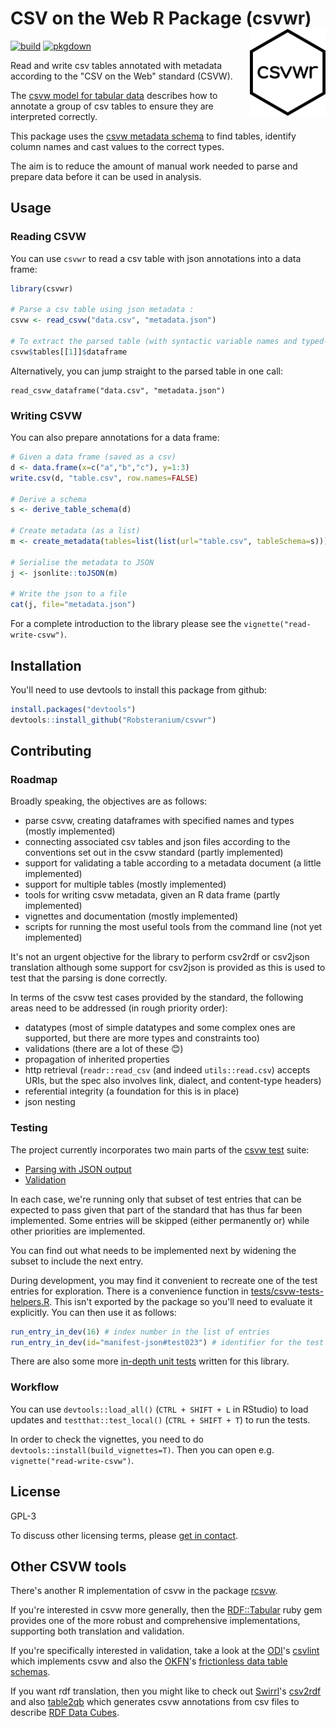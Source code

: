 # CSV on the Web R Package (csvwr) <img src="man/figures/logo.png" align="right" height="139" />

[![build](https://github.com/Robsteranium/csvwr/actions/workflows/r.yml/badge.svg)](https://github.com/Robsteranium/csvwr/actions/workflows/r.yml)
[![pkgdown](https://github.com/Robsteranium/csvwr/actions/workflows/pkgdown.yml/badge.svg)](https://github.com/Robsteranium/csvwr/actions/workflows/pkgdown.yml)

Read and write csv tables annotated with metadata according to the "CSV on the Web" standard (CSVW).

The [csvw model for tabular data](https://w3c.github.io/csvw/syntax/) describes how to annotate a group of csv tables to ensure they are interpreted correctly.

This package uses the [csvw metadata schema](https://w3c.github.io/csvw/metadata/) to find tables, identify column names and cast values to the correct types.

The aim is to reduce the amount of manual work needed to parse and prepare data before it can be used in analysis.


## Usage

### Reading CSVW

You can use `csvwr` to read a csv table with json annotations into a data frame:

```r
library(csvwr)

# Parse a csv table using json metadata :
csvw <- read_csvw("data.csv", "metadata.json")

# To extract the parsed table (with syntactic variable names and typed-columns):
csvw$tables[[1]]$dataframe
```

Alternatively, you can jump straight to the parsed table in one call:

```
read_csvw_dataframe("data.csv", "metadata.json")
```

### Writing CSVW

You can also prepare annotations for a data frame:

```r
# Given a data frame (saved as a csv)
d <- data.frame(x=c("a","b","c"), y=1:3)
write.csv(d, "table.csv", row.names=FALSE)

# Derive a schema
s <- derive_table_schema(d)

# Create metadata (as a list)
m <- create_metadata(tables=list(list(url="table.csv", tableSchema=s)))

# Serialise the metadata to JSON
j <- jsonlite::toJSON(m)

# Write the json to a file
cat(j, file="metadata.json")
```

For a complete introduction to the library please see the `vignette("read-write-csvw")`.


## Installation

You'll need to use devtools to install this package from github:

```r
install.packages("devtools")
devtools::install_github("Robsteranium/csvwr")
```

## Contributing

### Roadmap

Broadly speaking, the objectives are as follows:

- parse csvw, creating dataframes with specified names and types (mostly implemented)
- connecting associated csv tables and json files according to the conventions set out in the csvw standard (partly implemented)
- support for validating a table according to a metadata document (a little implemented)
- support for multiple tables (mostly implemented)
- tools for writing csvw metadata, given an R data frame (partly implemented)
- vignettes and documentation (mostly implemented)
- scripts for running the most useful tools from the command line (not yet implemented)

It's not an urgent objective for the library to perform csv2rdf or csv2json translation although some support for csv2json is provided as this is used to test that the parsing is done correctly.

In terms of the csvw test cases provided by the standard, the following areas need to be addressed (in rough priority order):

- datatypes (most of simple datatypes and some complex ones are supported, but there are more types and constraints too)
- validations (there are a lot of these 😊)
- propagation of inherited properties
- http retrieval (`readr::read_csv` (and indeed `utils::read.csv`) accepts URIs, but the spec also involves link, dialect, and content-type headers)
- referential integrity (a foundation for this is in place)
- json nesting

### Testing

The project currently incorporates two main parts of the [csvw test](https://w3c.github.io/csvw/tests/) suite:

- [Parsing with JSON output](https://github.com/Robsteranium/csvwr/blob/master/tests/testthat/test-csvw-parsing-json.R)
- [Validation](https://github.com/Robsteranium/csvwr/blob/master/tests/testthat/test-csvw-validation.R)

In each case, we're running only that subset of test entries that can be expected to pass given that part of the standard that has thus far been implemented. Some entries will be skipped (either permanently or) while other priorities are implemented.

You can find out what needs to be implemented next by widening the subset to include the next entry.

During development, you may find it convenient to recreate one of the test entries for exploration. There is a convenience function in [tests/csvw-tests-helpers.R](https://github.com/Robsteranium/csvwr/blob/master/tests/csvw-tests-helpers.R). This isn't exported by the package so you'll need to evaluate it explicitly. You can then use it as follows:

```r
run_entry_in_dev(16) # index number in the list of entries
run_entry_in_dev(id="manifest-json#test023") # identifier for the test
```

There are also some more [in-depth unit tests](https://github.com/Robsteranium/csvwr/blob/master/tests/testthat/test-parsing.R) written for this library.

### Workflow

You can use `devtools::load_all()` (`CTRL + SHIFT + L` in RStudio) to load updates and `testthat::test_local()` (`CTRL + SHIFT + T`) to run the tests.

In order to check the vignettes, you need to do `devtools::install(build_vignettes=T)`. Then you can open e.g. `vignette("read-write-csvw")`.

## License

GPL-3

To discuss other licensing terms, please [get in contact](mailto:csvw@infonomics.ltd.uk).

## Other CSVW tools

There's another R implementation of csvw in the package [rcsvw](https://github.com/davideceolin/rcsvw).

If you're interested in csvw more generally, then the [RDF::Tabular](https://github.com/ruby-rdf/rdf-tabular/) ruby gem provides one of the more robust and comprehensive implementations, supporting both translation and validation.

If you're specifically interested in validation, take a look at the [ODI](https://theodi.org/)'s [csvlint](https://github.com/Data-Liberation-Front/csvlint.rb) which implements csvw and also the [OKFN](https://okfn.org/)'s [frictionless data table schemas](https://specs.frictionlessdata.io/).

If you want rdf translation, then you might like to check out [Swirrl](https://www.swirrl.com/)'s [csv2rdf](https://github.com/Swirrl/csv2rdf/) and also [table2qb](https://github.com/swirrl/table2qb) which generates csvw annotations from csv files to describe [RDF Data Cubes](https://www.w3.org/TR/vocab-data-cube/).
